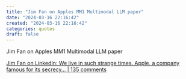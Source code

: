 ```yaml
---
title: "Jim Fan on Apples MM1 Multimodal LLM paper"
date: "2024-03-16 22:16:42"  
created: "2024-03-16 22:16:42"
categories: quotes  
draft: false
---
```

Jim Fan on Apples MM1 Multimodal LLM paper

[Jim Fan on LinkedIn: We live in such strange times. Apple, a company famous for its secrecy… | 135 comments](https://www.linkedin.com/posts/drjimfan_we-live-in-such-strange-times-apple-a-company-activity-7174821608685989889-klrG?utm_source=share&utm_medium=member_ios)

